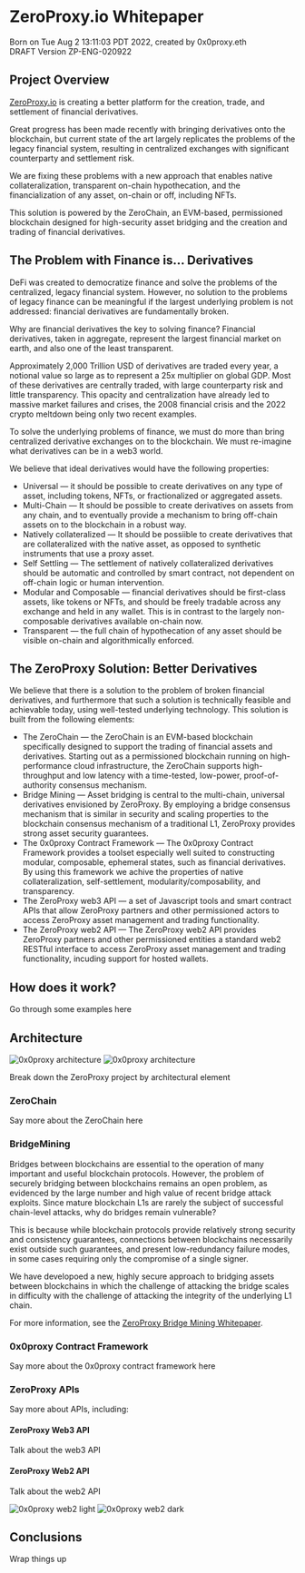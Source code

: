 # ZeroProxy.io Whitepaper
Born on Tue Aug  2 13:11:03 PDT 2022, created by 0x0proxy.eth  
DRAFT Version ZP-ENG-020922

## Project Overview
[ZeroProxy.io](https://zeroproxy.io) is creating a better platform for
the creation, trade, and settlement of financial derivatives. 

Great progress has been made recently with bringing derivatives onto
the blockchain, but current state of the art largely replicates the
problems of the legacy financial system, resulting in centralized
exchanges with significant counterparty and settlement risk.

We are fixing these problems with a new approach that enables native
collateralization, transparent on-chain hypothecation, and the
financialization of any asset, on-chain or off, including NFTs. 

This solution is powered by the ZeroChain, an EVM-based, permissioned
blockchain designed for high-security asset bridging and the creation
and trading of financial derivatives.

## The Problem with Finance is... Derivatives

DeFi was created to democratize finance and solve the problems of the
centralized, legacy financial system.  However, no solution to the
problems of legacy finance can be meaningful if the largest underlying
problem is not addressed: financial derivatives are fundamentally
broken.

Why are financial derivatives the key to solving finance? Financial
derivatives, taken in aggregate, represent the largest financial
market on earth, and also one of the least transparent.

Approximately 2,000 Trillion USD of derivatives are traded every year,
a notional value so large as to represent a 25x multiplier on global
GDP. Most of these derivatives are centrally traded, with large
counterparty risk and little transparency. This opacity and
centralization have already led to massive market failures and crises,
the 2008 financial crisis and the 2022 crypto meltdown being only two
recent examples.

To solve the underlying problems of finance, we must do more than
bring centralized derivative exchanges on to the blockchain. We must
re-imagine what derivatives can be in a web3 world.

We believe that ideal derivatives would have the following properties:
* Universal &mdash; it should be possible to create derivatives on any
  type of asset, including tokens, NFTs, or fractionalized or
  aggregated assets.
* Multi-Chain &mdash; It should be possible to create derivatives on
  assets from any chain, and to eventually provide a mechanism to
  bring off-chain assets on to the blockchain in a robust way.
* Natively collateralized &mdash; It should be possiible to create
  derivatives that are collateralized with the native asset, as
  opposed to synthetic instruments that use a proxy asset.
* Self Settling &mdash; The settlement of natively collateralized
  derivatives should be automatic and controlled by smart contract,
  not dependent on off-chain logic or human intervention. 
* Modular and Composable &mdash; financial derivatives should be
  first-class assets, like tokens or NFTs, and should be freely
  tradable across any exchange and held in any wallet. This is in
  contrast to the largely non-composable derivatives available
  on-chain now.
* Transparent &mdash; the full chain of hypothecation of any asset
  should be visible on-chain and algorithmically enforced.
  
## The ZeroProxy Solution: Better Derivatives

We believe that there is a solution to the problem of broken financial
derivatives, and furthermore that such a solution is technically
feasible and achievable today, using well-tested underlying
technology.  This solution is built from the following elements:

* The ZeroChain &mdash; the ZeroChain is an EVM-based blockchain
  specifically designed to support the trading of financial assets and
  derivatives. Starting out as a permissioned blockchain running on
  high-performance cloud infrastructure, the ZeroChain supports
  high-throughput and low latency with a time-tested, low-power,
  proof-of-authority consensus mechanism.
* Bridge Mining &mdash; Asset bridging is central to the multi-chain,
  universal derivatives envisioned by ZeroProxy. By employing a bridge
  consensus mechanism that is similar in security and scaling
  properties to the blockchain consensus mechanism of a traditional L1,
  ZeroProxy provides strong asset security guarantees.
* The 0x0proxy Contract Framework &mdash; The 0x0proxy Contract
  Framework provides a toolset especially well suited to constructing
  modular, composable, ephemeral states, such as financial
  derivatives.  By using this framework we achive the properties of
  native collateralization, self-settlement, modularity/composability,
  and transparency.
* The ZeroProxy web3 API &mdash; a set of Javascript tools and smart
  contract APIs that allow ZeroProxy partners and other permissioned
  actors to access ZeroProxy asset management and trading functionality.
* The ZeroProxy web2 API &mdash; The ZeroProxy web2 API provides
  ZeroProxy partners and other permissioned entities a standard web2
  RESTful interface to access ZeroProxy asset management and trading
  functionality, incuding support for hosted wallets.
  
## How does it work?
Go through some examples here
  
## Architecture
![0x0proxy architecture](../assets/0x0proxyArch.svg#gh-light-mode-only)
![0x0proxy architecture](../assets/0x0proxyArchDark.svg#gh-dark-mode-only)

Break down the ZeroProxy project by architectural element

### ZeroChain
Say more about the ZeroChain here

### BridgeMining
Bridges between blockchains are essential to the operation of many
important and useful blockchain protocols. However, the problem of
securely bridging between blockchains remains an open problem, as
evidenced by the large number and high value of recent bridge attack
exploits. Since mature blockchain L1s are rarely the subject of
successful chain-level attacks, why do bridges remain vulnerable?

This is because while blockchain protocols provide relatively strong
security and consistency guarantees, connections between blockchains
necessarily exist outside such guarantees, and present low-redundancy
failure modes, in some cases requiring only the compromise of a single
signer.

We have developoed a new, highly secure approach to bridging assets
between blockchains in which the challenge of attacking the bridge
scales in difficulty with the challenge of attacking the integrity of
the underlying L1 chain.

For more information, see the [ZeroProxy Bridge Mining
Whitepaper](./BridgeMining.md).

### 0x0proxy Contract Framework

Say more about the 0x0proxy contract framework here

### ZeroProxy APIs
Say more about APIs, including:

#### ZeroProxy Web3 API
Talk about the web3 API

#### ZeroProxy Web2 API
Talk about the web2 API

![0x0proxy web2 light](../assets/0x0proxyWeb2.svg#gh-light-mode-only)
![0x0proxy web2 dark](../assets/0x0proxyWeb2Dark.svg#gh-dark-mode-only)

## Conclusions
Wrap things up
